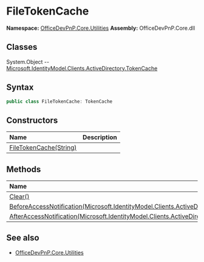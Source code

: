 # FileTokenCache

**Namespace:** [OfficeDevPnP.Core.Utilities](OfficeDevPnP.Core.Utilities.md)
**Assembly:** OfficeDevPnP.Core.dll
## Classes
System.Object
-- [Microsoft.IdentityModel.Clients.ActiveDirectory.TokenCache](Microsoft.IdentityModel.Clients.ActiveDirectory.TokenCache.md)
## Syntax
```C#
public class FileTokenCache: TokenCache
```
## Constructors
|**Name**|**Description**|
|:-----|:-----|
| [FileTokenCache(String)](FileTokenCacheconstructor1details.md) | 
## Methods
|**Name**|**Description**|
|:-----|:-----|
| [Clear()](FileTokenCacheClear.md) | 
| [BeforeAccessNotification(Microsoft.IdentityModel.Clients.ActiveDirectory.TokenCacheNotificationArgs)](FileTokenCacheBeforeAccessNotificationMicrosoft.IdentityModel.Clients.ActiveDirectory.TokenCacheNotificationArgs.md) | 
| [AfterAccessNotification(Microsoft.IdentityModel.Clients.ActiveDirectory.TokenCacheNotificationArgs)](FileTokenCacheAfterAccessNotificationMicrosoft.IdentityModel.Clients.ActiveDirectory.TokenCacheNotificationArgs.md) | 
## See also
- [OfficeDevPnP.Core.Utilities](OfficeDevPnP.Core.Utilities.md)
